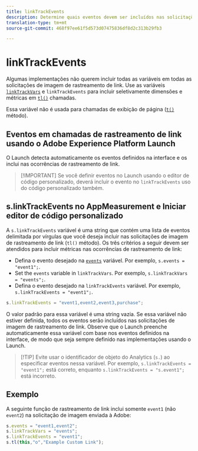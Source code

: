 ```yaml
---
title: linkTrackEvents
description: Determine quais eventos devem ser incluídos nas solicitações de imagem de rastreamento de link.
translation-type: tm+mt
source-git-commit: 468f97ee61f5d573d07475836df8d2c313b29fb3

---
```



# linkTrackEvents

Algumas implementações não querem incluir todas as variáveis em todas as solicitações de imagem de rastreamento de link. Use as variáveis [`linkTrackVars`](linktrackvars.md) e `linkTrackEvents` para incluir seletivamente dimensões e métricas em [`tl()`](../functions/tl-method.md) chamadas.

Essa variável não é usada para chamadas de exibição de página ([`t()`](../functions/t-method.md) método).

## Eventos em chamadas de rastreamento de link usando o Adobe Experience Platform Launch

O Launch detecta automaticamente os eventos definidos na interface e os inclui nas ocorrências de rastreamento de link.

> [!IMPORTANT] Se você definir eventos no Launch usando o editor de código personalizado, deverá incluir o evento no `linkTrackEvents` uso do código personalizado também.

## s.linkTrackEvents no AppMeasurement e Iniciar editor de código personalizado

A `s.linkTrackEvents` variável é uma string que contém uma lista de eventos delimitada por vírgulas que você deseja incluir nas solicitações de imagem de rastreamento de link (`tl()` método). Os três critérios a seguir devem ser atendidos para incluir métricas nas ocorrências de rastreamento de link:

* Defina o evento desejado na [`events`](../page-vars/events/events-overview.md) variável. Por exemplo, `s.events = "event1";`.
* Set the `events` variable in `linkTrackVars`. Por exemplo, `s.linkTrackVars = "events";`.
* Defina o evento desejado na `linkTrackEvents` variável. Por exemplo, `s.linkTrackEvents = "event1";`.

```js
s.linkTrackEvents = "event1,event2,event3,purchase";
```

O valor padrão para essa variável é uma string vazia. Se essa variável não estiver definida, todos os eventos serão incluídos nas solicitações de imagem de rastreamento de link. Observe que o Launch preenche automaticamente essa variável com base nos eventos definidos na interface, de modo que seja sempre definido nas implementações usando o Launch.

> [!TIP] Evite usar o identificador de objeto do Analytics (`s.`) ao especificar eventos nessa variável. Por exemplo, `s.linkTrackEvents = "event1";` está correto, enquanto `s.linkTrackEvents = "s.event1";` está incorreto.

## Exemplo

A seguinte função de rastreamento de link inclui somente `event1` (não `event2`) na solicitação de imagem enviada à Adobe:

```js
s.events = "event1,event2";
s.linkTrackVars = "events";
s.linkTrackEvents = "event1";
s.tl(this,"o","Example Custom Link");
```
